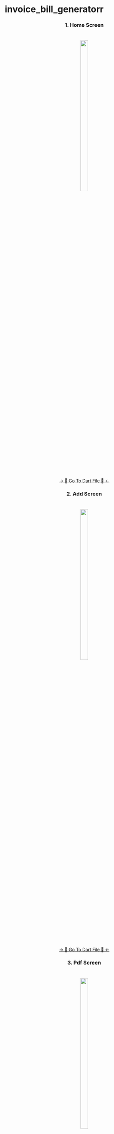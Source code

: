 # invoice_bill_generatorr

###

<h3 align="center"> 1. Home Screen </h3>

###

<h1 align="left"></h1>

###
<div align="center">
<img src = "https://github.com/MrSajidShaikh/invoice_bill_generatorr/assets/149478269/63324f85-9760-45bd-b560-47d205cd0e0b" width = 22% height = 35%>

###
<div align="center">
<a href="https://github.com/MrSajidShaikh/invoice_bill_generatorr/blob/master/lib/HomeScreen.dart">-> 📂 Go To Dart File 📂 <-</a>
</div>

###

<h3 align="center"> 2. Add Screen </h3>

###

<h1 align="left"></h1>

###
<div align="center">
<img src = "https://github.com/MrSajidShaikh/invoice_bill_generatorr/assets/149478269/8c215752-cd63-490c-9b69-cedab90fd908" width = 22% height = 35%>

###
<div align="center">
<a href="https://github.com/MrSajidShaikh/invoice_bill_generatorr/blob/master/lib/AddScreen.dart">-> 📂 Go To Dart File 📂 <-</a>
</div>

###

<h3 align="center"> 3. Pdf Screen </h3>

###

<h1 align="left"></h1>

###
<div align="center">
<img src = "https://github.com/MrSajidShaikh/invoice_bill_generatorr/assets/149478269/7ab1e455-e7d4-4b62-87e4-445c46b55a16" width = 22% height = 35%>

###
<div align="center">
<a href="https://github.com/MrSajidShaikh/invoice_bill_generatorr/blob/master/lib/PdfScreen.dart">-> 📂 Go To Dart File 📂 <-</a>
</div>

###

<h3 align="center"> 4. App </h3>

###

<div align="center">
<video src = "https://github.com/MrSajidShaikh/invoice_bill_generatorr/assets/149478269/1d977c86-49bc-4350-b26b-8ba037c94b5f">

###
